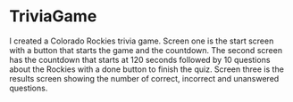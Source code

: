 # TriviaGame

I created a Colorado Rockies trivia game. Screen one is the start screen with a button that starts the game and the countdown. The second screen has the countdown that starts at 120 seconds followed by 10 questions about the Rockies with a done button to finish the quiz. Screen three is the results screen showing the number of correct, incorrect and unanswered questions. 
